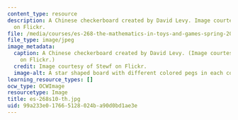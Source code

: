 ```yaml
---
content_type: resource
description: A Chinese checkerboard created by David Levy. Image courtesy of Stewf
  on Flickr.
file: /media/courses/es-268-the-mathematics-in-toys-and-games-spring-2010/99a233e017665128024ba90d0bd1ae3e_es-268s10-th.jpg
file_type: image/jpeg
image_metadata:
  caption: A Chinese checkerboard created by David Levy. (Image courtesy of [Stewf](http://www.flickr.com/photos/stewf/188635418/)
    on Flickr.)
  credit: Image courtesy of Stewf on Flickr.
  image-alt: A star shaped board with different colored pegs in each corner.
learning_resource_types: []
ocw_type: OCWImage
resourcetype: Image
title: es-268s10-th.jpg
uid: 99a233e0-1766-5128-024b-a90d0bd1ae3e
---
```

